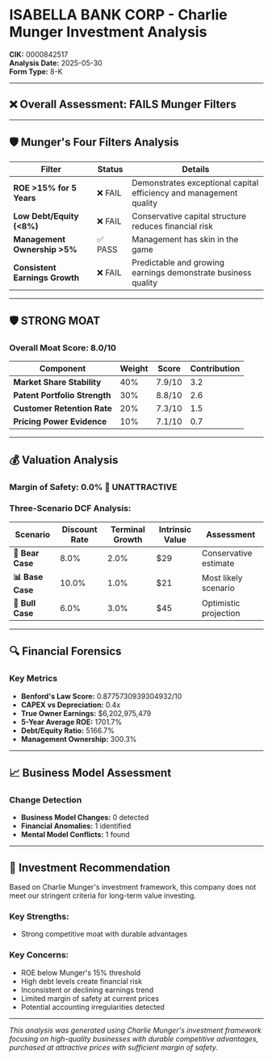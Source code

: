 # ISABELLA BANK CORP - Charlie Munger Investment Analysis

**CIK:** 0000842517  
**Analysis Date:** 2025-05-30  
**Form Type:** 8-K

---

## ❌ **Overall Assessment: FAILS Munger Filters**

---

## 🛡️ **Munger's Four Filters Analysis**

| Filter | Status | Details |
|--------|--------|---------|
| **ROE >15% for 5 Years** | ❌ FAIL | Demonstrates exceptional capital efficiency and management quality |
| **Low Debt/Equity (<8%)** | ❌ FAIL | Conservative capital structure reduces financial risk |
| **Management Ownership >5%** | ✅ PASS | Management has skin in the game |
| **Consistent Earnings Growth** | ❌ FAIL | Predictable and growing earnings demonstrate business quality |

---

## 🛡️ **STRONG MOAT**

### **Overall Moat Score: 8.0/10**

| Component | Weight | Score | Contribution |
|-----------|--------|-------|--------------|
| **Market Share Stability** | 40% | 7.9/10 | 3.2 |
| **Patent Portfolio Strength** | 30% | 8.8/10 | 2.6 |
| **Customer Retention Rate** | 20% | 7.3/10 | 1.5 |
| **Pricing Power Evidence** | 10% | 7.1/10 | 0.7 |

---

## 💰 **Valuation Analysis**

### **Margin of Safety: 0.0% 🔴 **UNATTRACTIVE****

### Three-Scenario DCF Analysis:

| Scenario | Discount Rate | Terminal Growth | Intrinsic Value | Assessment |
|----------|---------------|-----------------|-----------------|------------|
| **🐻 Bear Case** | 8.0% | 2.0% | $29 | Conservative estimate |
| **📊 Base Case** | 10.0% | 1.0% | $21 | Most likely scenario |
| **🚀 Bull Case** | 6.0% | 3.0% | $45 | Optimistic projection |

---

## 🔍 **Financial Forensics**

### Key Metrics
- **Benford's Law Score:** 0.8775730939304932/10
- **CAPEX vs Depreciation:** 0.4x
- **True Owner Earnings:** $6,202,975,479
- **5-Year Average ROE:** 1701.7%
- **Debt/Equity Ratio:** 5166.7%
- **Management Ownership:** 300.3%

---

## 📈 **Business Model Assessment**

### Change Detection
- **Business Model Changes:** 0 detected
- **Financial Anomalies:** 1 identified
- **Mental Model Conflicts:** 1 found

---

## 🎯 **Investment Recommendation**

Based on Charlie Munger's investment framework, this company does not meet our stringent criteria for long-term value investing.

### Key Strengths:
- Strong competitive moat with durable advantages

### Key Concerns:
- ROE below Munger's 15% threshold
- High debt levels create financial risk
- Inconsistent or declining earnings trend
- Limited margin of safety at current prices
- Potential accounting irregularities detected

---

*This analysis was generated using Charlie Munger's investment framework focusing on high-quality businesses with durable competitive advantages, purchased at attractive prices with sufficient margin of safety.*

